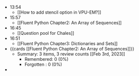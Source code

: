 - 13:54
	- [[How to add stencil option in VPU-EM?]]
- 15:57
	- [[Fluent Python Chapter2: An Array of Sequences]]
- 16:45
	- [[Question pool for Chales]]
- 16:51
	- [[Fluent Python Chapter3: Dictionaries and Sets]]
- {{cards [[Fluent Python Chapter2: An Array of Sequences]]}}
	- Summary: 3 items, 3 review counts [[Feb 3rd, 2023]]
		- Remembered:   0 (0%)
		- Forgotten :   0 (0%)
-